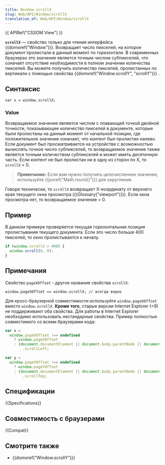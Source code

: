 ```yaml
---
title: Window.scrollX
slug: Web/API/Window/scrollX
translation_of: Web/API/Window/scrollX
---
```


{{ APIRef("CSSOM View") }}

**`scrollX`** — свойство только для чтения интерфейса {{domxref("Window")}}. Возвращает число пикселей, на которое документ пролистали в данный момент по горизонтали. В современных браузерах это значение является точным числом субпикселей, что означает отсутствие необходимости в полном значении количества пикселей. Вы можете получить количество пикселей, пролистанных по вертикали с помощью свойства {{domxref("Window.scrollY", "scrollY")}} .

## Синтаксис

```
var x = window.scrollX;
```

### Value

Возвращаемое значение является числом с плавающей точкой двойной точности, показывающее количество пикселей в документе, которые были пролистаны на данный момент от начальной позиции, где положительное значение означает, что контент был пролистан налево. Если документ был просматривается на устройстве с возможностью вычислять точное число субпикселей, то возвращаемое значение также является точным количеством субпикселей и может иметь десятичную часть. Если контент не был пролистан ни в одну из сторон по X, то `scrollX` = 0.

> **Примечание:** Если вам нужно получить целочисленное значение, используйте {{jsxref("Math.round()")}} для округления.

Говоря технически, то `scrollX` возвращает X-координату от верхнего края текущего окна просмотра ({{Glossary("viewport")}}). Если окна просмотра нет, то возвращаемое значение = 0.

## Пример

В данном примере проверяется текущая горизонтальная позиция пролистывания текущего документа. Если это число больше 400 пикселей, то окно пролистывается к началу.

```js
if (window.scrollX > 400) {
  window.scroll(0, 0);
}
```

## Примечания

Свойство `pageXOffset` - другое название свойства `scrollX`:

```
window.pageXOffset == window.scrollX; // всегда верно
```

Для кросс-браузерной совместимости используйте `window.pageXOffset` вместо `window.scrollX`. **Кроме того**, старые версии Internet Explorer (<9) не поддерживают оба свойства. Для работы в Internet Explorer необходимо использовать нестандарные свойства. Пример полностью совместимого со всеми браузерами кода:

```js
var x =
  window.pageXOffset !== undefined
    ? window.pageXOffset
    : (document.documentElement || document.body.parentNode || document.body)
        .scrollLeft;

var y =
  window.pageYOffset !== undefined
    ? window.pageYOffset
    : (document.documentElement || document.body.parentNode || document.body)
        .scrollTop;
```

## Спецификации

{{Specifications}}

## Совместимость с браузерами

{{Compat}}

## Смотрите также

- {{domxref("Window.scrollY")}}
